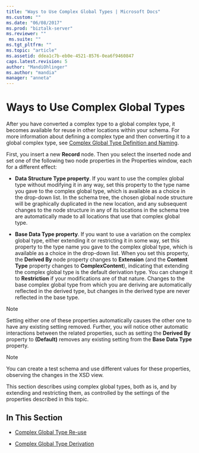 ```yaml
---
title: "Ways to Use Complex Global Types | Microsoft Docs"
ms.custom: ""
ms.date: "06/08/2017"
ms.prod: "biztalk-server"
ms.reviewer: ""
 ms.suite: ""
ms.tgt_pltfrm: ""
ms.topic: "article"
ms.assetid: ddea1c7b-eb0e-4521-8576-0ea6f9460847
caps.latest.revision: 5
author: "MandiOhlinger"
ms.author: "mandia"
manager: "anneta"
---
```

# Ways to Use Complex Global Types
After you have converted a complex type to a global complex type, it becomes available for reuse in other locations within your schema. For more information about defining a complex type and then converting it to a global complex type, see [Complex Global Type Definition and Naming](../core/complex-global-type-definition-and-naming.md).  
  
 First, you insert a new **Record** node. Then you select the inserted node and set one of the following two node properties in the Properties window, each for a different effect:  
  
-   **Data Structure Type property**. If you want to use the complex global type without modifying it in any way, set this property to the type name you gave to the complex global type, which is available as a choice in the drop-down list. In the schema tree, the chosen global node structure will be graphically duplicated in the new location, and any subsequent changes to the node structure in any of its locations in the schema tree are automatically made to all locations that use that complex global type.  
  
-   **Base Data Type property**. If you want to use a variation on the complex global type, either extending it or restricting it in some way, set this property to the type name you gave to the complex global type, which is available as a choice in the drop-down list. When you set this property, the **Derived By** node property changes to **Extension** (and the **Content Type** property changes to **ComplexContent**), indicating that extending the complex global type is the default derivation type. You can change it to **Restriction** if your modifications are of that nature. Changes to the base complex global type from which you are deriving are automatically reflected in the derived type, but changes in the derived type are never reflected in the base type.  
  
> [!NOTE]
>  Setting either one of these properties automatically causes the other one to have any existing setting removed. Further, you will notice other automatic interactions between the related properties, such as setting the **Derived By** property to **(Default)** removes any existing setting from the **Base Data Type** property.  
  
> [!NOTE]
>  You can create a test schema and use different values for these properties, observing the changes in the XSD view.  
  
 This section describes using complex global types, both as is, and by extending and restricting them, as controlled by the settings of the properties described in this topic.  
  
## In This Section  
  
-   [Complex Global Type Re-use](../core/complex-global-type-re-use.md)  
  
-   [Complex Global Type Derivation](../core/complex-global-type-derivation.md)